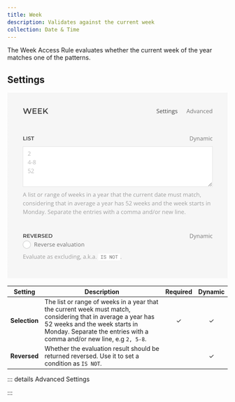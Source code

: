 ```yaml
---
title: Week
description: Validates against the current week
collection: Date & Time
---
```


<!--@include: ./_partials/intro-->

The Week Access Rule evaluates whether the current week of the year matches one of the patterns.

## Settings

![Week Access Rule](../assets/rules/rule-week.webp)

| Setting | Description | Required | Dynamic |
| ------- | ----------- | :------: | :-----: |
| **Selection** | The list or range of weeks in a year that the current week must match, considering that in average a year has 52 weeks and the week starts in Monday. Separate the entries with a comma and/or new line, e.g `2, 5-8`. | &#x2713; | &#x2713; |
| **Reversed** | Whether the evaluation result should be returned reversed. Use it to set a condition as `IS NOT`. | | &#x2713; |

::: details Advanced Settings
<!--@include: ./_partials/advanced-settings-->
:::

